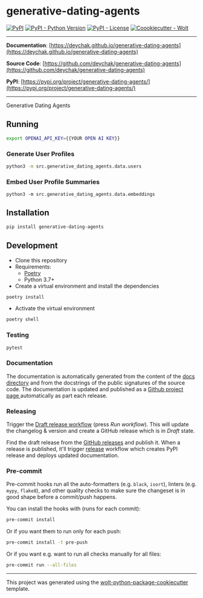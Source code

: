 # generative-dating-agents

[![PyPI](https://img.shields.io/pypi/v/generative-dating-agents?style=flat-square)](https://pypi.python.org/pypi/generative-dating-agents/)
[![PyPI - Python Version](https://img.shields.io/pypi/pyversions/generative-dating-agents?style=flat-square)](https://pypi.python.org/pypi/generative-dating-agents/)
[![PyPI - License](https://img.shields.io/pypi/l/generative-dating-agents?style=flat-square)](https://pypi.python.org/pypi/generative-dating-agents/)
[![Coookiecutter - Wolt](https://img.shields.io/badge/cookiecutter-Wolt-00c2e8?style=flat-square&logo=cookiecutter&logoColor=D4AA00&link=https://github.com/woltapp/wolt-python-package-cookiecutter)](https://github.com/woltapp/wolt-python-package-cookiecutter)


---

**Documentation**: [https://deychak.github.io/generative-dating-agents](https://deychak.github.io/generative-dating-agents)

**Source Code**: [https://github.com/deychak/generative-dating-agents](https://github.com/deychak/generative-dating-agents)

**PyPI**: [https://pypi.org/project/generative-dating-agents/](https://pypi.org/project/generative-dating-agents/)

---

Generative Dating Agents

## Running

```sh
export OPENAI_API_KEY={{YOUR OPEN AI KEY}}
```

### Generate User Profiles

```sh
python3 -m src.generative_dating_agents.data.users
```

### Embed User Profile Summaries

```shell
python3 -m src.generative_dating_agents.data.embeddings
```

## Installation

```sh
pip install generative-dating-agents
```

## Development

* Clone this repository
* Requirements:
  * [Poetry](https://python-poetry.org/)
  * Python 3.7+
* Create a virtual environment and install the dependencies

```sh
poetry install
```

* Activate the virtual environment

```sh
poetry shell
```

### Testing

```sh
pytest
```

### Documentation

The documentation is automatically generated from the content of the [docs directory](./docs) and from the docstrings
 of the public signatures of the source code. The documentation is updated and published as a [Github project page
 ](https://pages.github.com/) automatically as part each release.

### Releasing

Trigger the [Draft release workflow](https://github.com/deychak/generative-dating-agents/actions/workflows/draft_release.yml)
(press _Run workflow_). This will update the changelog & version and create a GitHub release which is in _Draft_ state.

Find the draft release from the
[GitHub releases](https://github.com/deychak/generative-dating-agents/releases) and publish it. When
 a release is published, it'll trigger [release](https://github.com/deychak/generative-dating-agents/blob/master/.github/workflows/release.yml) workflow which creates PyPI
 release and deploys updated documentation.

### Pre-commit

Pre-commit hooks run all the auto-formatters (e.g. `black`, `isort`), linters (e.g. `mypy`, `flake8`), and other quality
 checks to make sure the changeset is in good shape before a commit/push happens.

You can install the hooks with (runs for each commit):

```sh
pre-commit install
```

Or if you want them to run only for each push:

```sh
pre-commit install -t pre-push
```

Or if you want e.g. want to run all checks manually for all files:

```sh
pre-commit run --all-files
```

---

This project was generated using the [wolt-python-package-cookiecutter](https://github.com/woltapp/wolt-python-package-cookiecutter) template.
